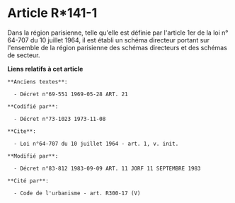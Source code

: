 # Article R*141-1

Dans la région parisienne, telle qu'elle est définie par l'article 1er de la loi n° 64-707 du 10 juillet 1964, il est établi
un schéma directeur portant sur l'ensemble de la région parisienne des schémas directeurs et des schémas de secteur.

**Liens relatifs à cet article**

	**Anciens textes**:

	  - Décret n°69-551 1969-05-28 ART. 21

	**Codifié par**:

	  - Décret n°73-1023 1973-11-08

	**Cite**:

	  - Loi n°64-707 du 10 juillet 1964 - art. 1, v. init.

	**Modifié par**:

	  - Décret n°83-812 1983-09-09 ART. 11 JORF 11 SEPTEMBRE 1983

	**Cité par**:

	  - Code de l'urbanisme - art. R300-17 (V)
